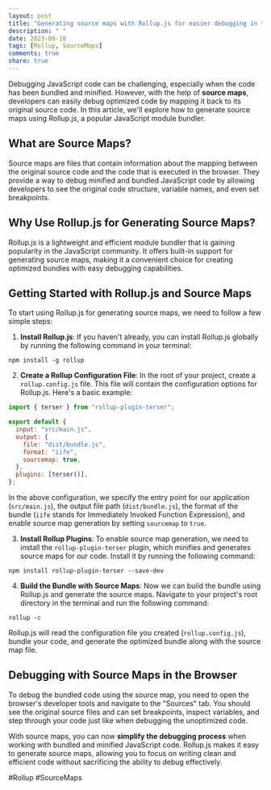 ```yaml
---
layout: post
title: "Generating source maps with Rollup.js for easier debugging in the browser"
description: " "
date: 2023-09-18
tags: [Rollup, SourceMaps]
comments: true
share: true
---
```


Debugging JavaScript code can be challenging, especially when the code has been bundled and minified. However, with the help of **source maps**, developers can easily debug optimized code by mapping it back to its original source code. In this article, we'll explore how to generate source maps using Rollup.js, a popular JavaScript module bundler.

## What are Source Maps?

Source maps are files that contain information about the mapping between the original source code and the code that is executed in the browser. They provide a way to debug minified and bundled JavaScript code by allowing developers to see the original code structure, variable names, and even set breakpoints.

## Why Use Rollup.js for Generating Source Maps?

Rollup.js is a lightweight and efficient module bundler that is gaining popularity in the JavaScript community. It offers built-in support for generating source maps, making it a convenient choice for creating optimized bundles with easy debugging capabilities.

## Getting Started with Rollup.js and Source Maps

To start using Rollup.js for generating source maps, we need to follow a few simple steps:

1. **Install Rollup.js**: If you haven't already, you can install Rollup.js globally by running the following command in your terminal:

```
npm install -g rollup
```

2. **Create a Rollup Configuration File**: In the root of your project, create a `rollup.config.js` file. This file will contain the configuration options for Rollup.js. Here's a basic example:

```javascript
import { terser } from "rollup-plugin-terser";

export default {
  input: "src/main.js",
  output: {
    file: "dist/bundle.js",
    format: "iife",
    sourcemap: true,
  },
  plugins: [terser()],
};
```

In the above configuration, we specify the entry point for our application (`src/main.js`), the output file path (`dist/bundle.js`), the format of the bundle (`iife` stands for Immediately Invoked Function Expression), and enable source map generation by setting `sourcemap` to `true`.

3. **Install Rollup Plugins**: To enable source map generation, we need to install the `rollup-plugin-terser` plugin, which minifies and generates source maps for our code. Install it by running the following command:

```
npm install rollup-plugin-terser --save-dev
```

4. **Build the Bundle with Source Maps**: Now we can build the bundle using Rollup.js and generate the source maps. Navigate to your project's root directory in the terminal and run the following command:

```
rollup -c
```

Rollup.js will read the configuration file you created (`rollup.config.js`), bundle your code, and generate the optimized bundle along with the source map file.

## Debugging with Source Maps in the Browser

To debug the bundled code using the source map, you need to open the browser's developer tools and navigate to the "Sources" tab. You should see the original source files and can set breakpoints, inspect variables, and step through your code just like when debugging the unoptimized code.

With source maps, you can now **simplify the debugging process** when working with bundled and minified JavaScript code. Rollup.js makes it easy to generate source maps, allowing you to focus on writing clean and efficient code without sacrificing the ability to debug effectively.

#Rollup #SourceMaps